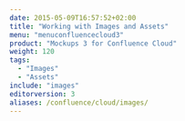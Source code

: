 ```yaml
---
date: 2015-05-09T16:57:52+02:00
title: "Working with Images and Assets"
menu: "menuconfluencecloud3"
product: "Mockups 3 for Confluence Cloud"
weight: 120
tags:
  - "Images"
  - "Assets"
include: "images"
editorversion: 3
aliases: /confluence/cloud/images/
---
```

